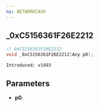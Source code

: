 ```yaml
---
ns: NETWORKCASH
---
```

## _0xC5156361F26E2212

```c
// 0xC5156361F26E2212
void _0xC5156361F26E2212(Any p0);
```

```
Introduced: v1493
```

## Parameters
* **p0**:

